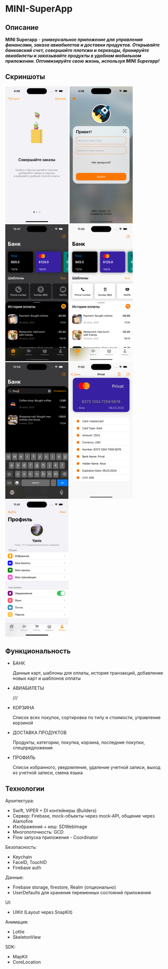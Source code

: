 # MINI-SuperApp

## Описание

**MINI Superapp** - ***универсальное приложение для управления финансами, заказа авиабилетов и доставки продуктов. Открывайте банковский счет, совершайте платежи и переводы, бронируйте авиабилеты и заказывайте продукты в удобном мобильном приложении. Оптимизируйте свою жизнь, используя MINI Superapp!***

## Скриншоты

<html>
 <body>
  <p>
    <img src="Screenshot/00.png" width="200">
    <img src="Screenshot/0.png" width="200">
    <img src="Screenshot/1.png" width="200">
    <img src="Screenshot/2.png" width="200">
    <img src="Screenshot/3.png" width="200">
    <img src="Screenshot/4.png" width="200">
    <img src="Screenshot/5.png" width="200">
  </p>
 </body>
</html>

## Функциональность

- БАНК
  
  Данные карт, шаблоны для оплаты, история транзакций, добавление новых карт и шаблонов оплаты
  
- АВИАБИЛЕТЫ

  ///

- КОРЗИНА

  Список всех покупок, сортировка по типу и стоимости, управление корзиной
  
- ДОСТАВКА ПРОДУКТОВ

  Продукты, категории, покупка, корзина, последние покупки, спецпредложения

- ПРОФИЛЬ

  Список избранного, уведомления, удаление учетной записи, выход из учетной записи, смена языка

## Технологии

Архитектура:
- Swift, VIPER + DI контейнеры (Builders)
- Сервер: Firebase, mock-объекты через mock-API, общение через Alamofire
- Изображения + кеш: SDWebImage
- Многопоточность: GCD
- Flow запуска приложения - Coordinator

Безопасность:
- Keychain
- FaceID, TouchID
- Firebase auth

Данные:
- Firebase storage, firestore, Realm (опционально)
- UserDefaults для хранения переменных состояний приложения

UI:
- UIKit (Layout через SnapKit)

Анимация:
- Lottie
- SkeletonView

SDK:
- MapKit
- CoreLocation
